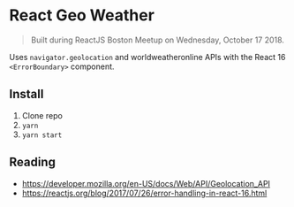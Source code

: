 # React Geo Weather

> Built during ReactJS Boston Meetup on Wednesday, October 17 2018.

Uses `navigator.geolocation` and worldweatheronline APIs with the React 16
`<ErrorBoundary>` component.

## Install

1. Clone repo
1. `yarn`
1. `yarn start`

## Reading

- https://developer.mozilla.org/en-US/docs/Web/API/Geolocation_API
- https://reactjs.org/blog/2017/07/26/error-handling-in-react-16.html
